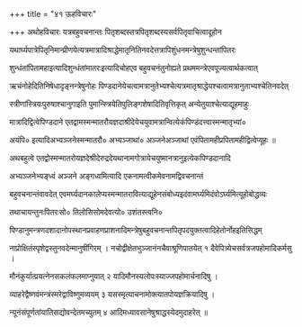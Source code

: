 +++
title = "४१ ऊहविचारः"

+++
अथोहविचारः यत्रबहुवचनान्तः पितृशब्दस्तत्रपितृशब्दस्यसर्वपितृवाचित्वादूहोन

यथार्घ्यपात्रेपितृनिमान्प्रीणयेत्यत्रमात्रादिश्राद्धेमातृनितिनवदेत्तत्रापिशुंधनमन्त्रेषुशुन्धन्तांपितरः

शुन्धंतांपितामहाइत्यादिशुन्धंतांमातरःइत्यादिचोहएव बहुवचनंतुनोह्यते प्रथममन्त्रेएवपूज्यत्वार्थकत्वात्

ऋचंनोहेदितिनिषेधादृङ्नन्त्रेषुनोहः पिण्डदानेयेचत्वामत्रानुतेभ्यश्चेत्यत्रमातृश्राद्धेयश्चत्वामत्रानुताभ्यश्चेतिनवदेत्

स्त्रीणांस्त्रियःपुरुषाश्चानुगाइति पुमान्स्त्रियेतिपुलिङ्गशेषादितिवृत्तिकृत् अन्येतुयाश्चेत्याद्यूहमाहुः

मात्रादिद्वित्वेपिण्डदाने एतद्वामस्मन्मातरौयज्ञदाश्रीदेयेचयुवामत्रान्वित्येकंपिण्डंदत्त्वास्मन्मातृभ्यां०

अयंपि० इत्यादिअभ्यञ्जनेस्मन्मातरौ० अभ्यञ्जाथां० अञ्जनेअञ्जाथां एवंपितामहीप्रपितामहीद्वित्वेप्यूहः ॥

अथबहुत्वे एतद्वोस्मन्मातरोयज्ञदेश्रीदेरुद्रदेयथानामगोत्रायेचयुष्मानत्रानुइत्येकपिण्डदानादि

अभ्यञ्जनेभ्यङ्ध्वं अञ्जने अङ्गध्वमित्यादि एकनामत्वीकमेवनामद्विवचनान्तं

बहुवचनान्तंवावदेत् एवमर्घ्यदानकालेप्यस्मन्मातरावित्याद्यूहेनसंबोध्यइदंवामर्घ्यमिदंवोऽर्घ्यमित्यूहोबोद्धव्यः

तथाचायन्तुनःपितरःसो० तिलोसिसोमदेवत्यो० उशंतस्त्वनि०

पिण्डानुमन्त्रणदशादानोपस्थानप्रवाहणप्राशनादिमन्त्रेषुबहुवचनान्तपितृपदयुक्तत्वादिहेतोर्नोहइतिसिद्धम्

नाप्रोक्षितंस्पृशेद्वस्तुनवदेन्मानुषींगिरम् । नचोद्वीक्षेतभुञ्जानंनचैवाश्रूणिपातयेत् १ दैवेपित्र्येचसर्वत्रजपहोमादिकर्मसु ।

मौनंकुर्यात्प्रयत्नेनसकलंफलमाप्नुयात् २ यादिमौनस्यलोपःस्याज्जपहोमार्चनादिषु ।

व्याहरेद्वैष्णवंमन्त्रंस्मरेद्वाविष्णुमव्ययम् ३ यसस्मृत्याचनामोक्त्यातपोयज्ञक्रियादिषु ।

न्यूनंसंपूर्णतांयातिसद्योवन्देतमच्युतम् ४ आदिमध्यावसानेषुश्राद्धस्येदमुदाहरेत् ॥
